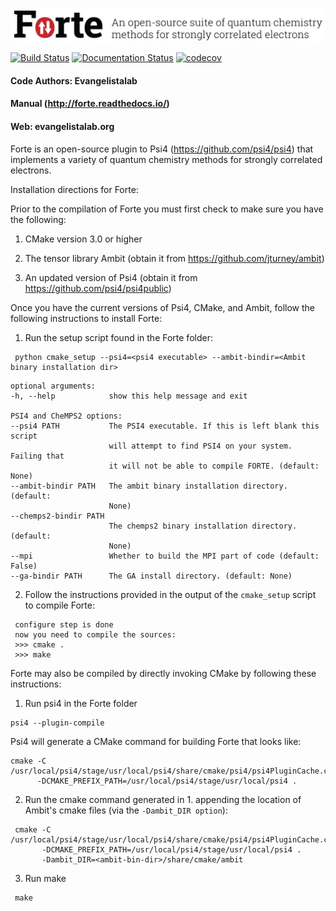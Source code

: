 ![forte](lib/logos/forte_logo_github_2017.png)

[![Build Status](https://travis-ci.org/evangelistalab/forte.svg?branch=master)](https://travis-ci.org/evangelistalab/forte)
[![Documentation Status](https://readthedocs.org/projects/forte/badge/?version=latest)](http://forte.readthedocs.io/en/latest/?badge=latest)
[![codecov](https://codecov.io/gh/evangelistalab/forte/branch/master/graph/badge.svg)](https://codecov.io/gh/evangelistalab/forte)

#### Code Authors: Evangelistalab

#### Manual (http://forte.readthedocs.io/)
#### Web: evangelistalab.org

Forte is an open-source plugin to Psi4 (https://github.com/psi4/psi4) that implements a variety of quantum chemistry methods
for strongly correlated electrons.

Installation directions for Forte:

Prior to the compilation of Forte you must first check to make sure you have the following:

1. CMake version 3.0 or higher

2. The tensor library Ambit (obtain it from https://github.com/jturney/ambit)

3. An updated version of Psi4 (obtain it from https://github.com/psi4/psi4public)

Once you have the current versions of Psi4, CMake, and Ambit, follow the following instructions to install Forte:

1. Run the setup script found in the Forte folder:
  ```
   python cmake_setup --psi4=<psi4 executable> --ambit-bindir=<Ambit binary installation dir>
  ```
  
  ```
optional arguments:
  -h, --help            show this help message and exit

PSI4 and CheMPS2 options:
  --psi4 PATH           The PSI4 executable. If this is left blank this script
                        will attempt to find PSI4 on your system. Failing that
                        it will not be able to compile FORTE. (default: None)
  --ambit-bindir PATH   The ambit binary installation directory. (default:
                        None)
  --chemps2-bindir PATH
                        The chemps2 binary installation directory. (default:
                        None)
  --mpi                 Whether to build the MPI part of code (default: False)
  --ga-bindir PATH      The GA install directory. (default: None)
   ```

2. Follow the instructions provided in the output of the `cmake_setup` script to compile Forte:
  ```
   configure step is done
   now you need to compile the sources:
   >>> cmake .
   >>> make
  ```

Forte may also be compiled by directly invoking CMake by following these instructions:

1. Run psi4 in the Forte folder
  ```
  psi4 --plugin-compile
  ```
 Psi4 will generate a CMake command for building Forte that looks like:
  ```
  cmake -C /usr/local/psi4/stage/usr/local/psi4/share/cmake/psi4/psi4PluginCache.cmake
        -DCMAKE_PREFIX_PATH=/usr/local/psi4/stage/usr/local/psi4 .
  ```
 
 2. Run the cmake command generated in 1. appending the location of Ambit's cmake files (via the `-Dambit_DIR option`):
 ```
  cmake -C /usr/local/psi4/stage/usr/local/psi4/share/cmake/psi4/psi4PluginCache.cmake
        -DCMAKE_PREFIX_PATH=/usr/local/psi4/stage/usr/local/psi4 .
        -Dambit_DIR=<ambit-bin-dir>/share/cmake/ambit
 ```
 
 3. Run make
 ```
  make
 ```
 
